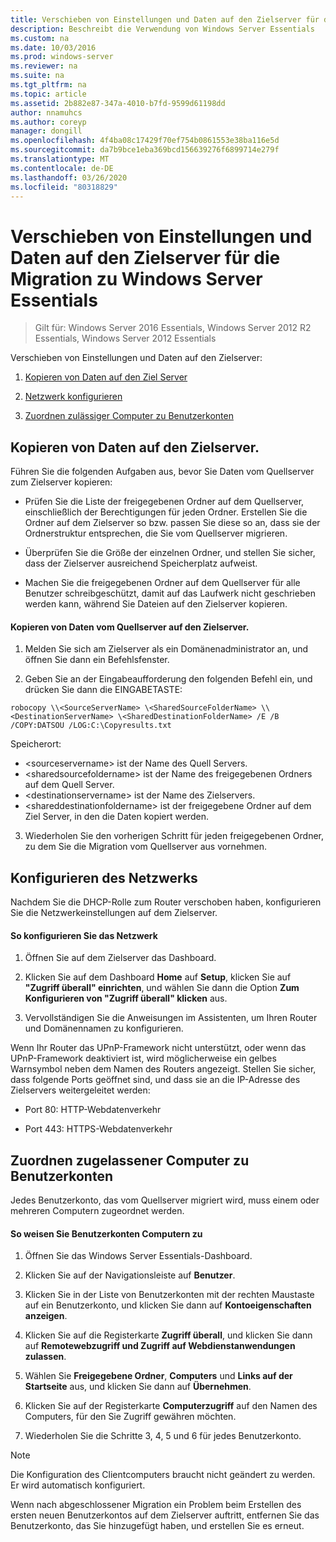 ```yaml
---
title: Verschieben von Einstellungen und Daten auf den Zielserver für die Migration zu Windows Server Essentials
description: Beschreibt die Verwendung von Windows Server Essentials
ms.custom: na
ms.date: 10/03/2016
ms.prod: windows-server
ms.reviewer: na
ms.suite: na
ms.tgt_pltfrm: na
ms.topic: article
ms.assetid: 2b882e87-347a-4010-b7fd-9599d61198dd
author: nnamuhcs
ms.author: coreyp
manager: dongill
ms.openlocfilehash: 4f4ba08c17429f70ef754b0861553e38ba116e5d
ms.sourcegitcommit: da7b9bce1eba369bcd156639276f6899714e279f
ms.translationtype: MT
ms.contentlocale: de-DE
ms.lasthandoff: 03/26/2020
ms.locfileid: "80318829"
---
```

# <a name="move-settings-and-data-to-the-destination-server-for-windows-server-essentials-migration"></a>Verschieben von Einstellungen und Daten auf den Zielserver für die Migration zu Windows Server Essentials

>Gilt für: Windows Server 2016 Essentials, Windows Server 2012 R2 Essentials, Windows Server 2012 Essentials

Verschieben von Einstellungen und Daten auf den Zielserver:

1. [Kopieren von Daten auf den Ziel Server](#copy-data-to-the-destination-server)

2. [Netzwerk konfigurieren](#configure-the-network) 

3. [Zuordnen zulässiger Computer zu Benutzerkonten](#map-permitted-computers-to-user-accounts)
 
## <a name="copy-data-to-the-destination-server"></a>Kopieren von Daten auf den Zielserver.
 Führen Sie die folgenden Aufgaben aus, bevor Sie Daten vom Quellserver zum Zielserver kopieren: 
 
- Prüfen Sie die Liste der freigegebenen Ordner auf dem Quellserver, einschließlich der Berechtigungen für jeden Ordner. Erstellen Sie die Ordner auf dem Zielserver so bzw. passen Sie diese so an, dass sie der Ordnerstruktur entsprechen, die Sie vom Quellserver migrieren. 
 
- Überprüfen Sie die Größe der einzelnen Ordner, und stellen Sie sicher, dass der Zielserver ausreichend Speicherplatz aufweist. 
 
- Machen Sie die freigegebenen Ordner auf dem Quellserver für alle Benutzer schreibgeschützt, damit auf das Laufwerk nicht geschrieben werden kann, während Sie Dateien auf den Zielserver kopieren. 
 
#### <a name="to-copy-data-from-the-source-server-to-the-destination-server"></a>Kopieren von Daten vom Quellserver auf den Zielserver. 
 
1. Melden Sie sich am Zielserver als ein Domänenadministrator an, und öffnen Sie dann ein Befehlsfenster. 
 
2. Geben Sie an der Eingabeaufforderung den folgenden Befehl ein, und drücken Sie dann die EINGABETASTE: 
 
 `robocopy \\<SourceServerName> \<SharedSourceFolderName> \\<DestinationServerName> \<SharedDestinationFolderName> /E /B /COPY:DATSOU /LOG:C:\Copyresults.txt` 
 
 Speicherort:
 - \<sourceservername\> ist der Name des Quell Servers.
 - \<sharedsourcefoldername\> ist der Name des freigegebenen Ordners auf dem Quell Server.
 - \<destinationservername\> ist der Name des Zielservers.
 - \<shareddestinationfoldername\> ist der freigegebene Ordner auf dem Ziel Server, in den die Daten kopiert werden. 
 
3. Wiederholen Sie den vorherigen Schritt für jeden freigegebenen Ordner, zu dem Sie die Migration vom Quellserver aus vornehmen. 
 
## <a name="configure-the-network"></a>Konfigurieren des Netzwerks
 Nachdem Sie die DHCP-Rolle zum Router verschoben haben, konfigurieren Sie die Netzwerkeinstellungen auf dem Zielserver. 
 
#### <a name="to-configure-the-network"></a>So konfigurieren Sie das Netzwerk 
 
1. Öffnen Sie auf dem Zielserver das Dashboard. 
 
2. Klicken Sie auf dem Dashboard **Home** auf **Setup**, klicken Sie auf **"Zugriff überall" einrichten**, und wählen Sie dann die Option **Zum Konfigurieren von "Zugriff überall" klicken** aus. 
 
3. Vervollständigen Sie die Anweisungen im Assistenten, um Ihren Router und Domänennamen zu konfigurieren. 
 
 Wenn Ihr Router das UPnP-Framework nicht unterstützt, oder wenn das UPnP-Framework deaktiviert ist, wird möglicherweise ein gelbes Warnsymbol neben dem Namen des Routers angezeigt. Stellen Sie sicher, dass folgende Ports geöffnet sind, und dass sie an die IP-Adresse des Zielservers weitergeleitet werden: 
 
- Port 80: HTTP-Webdatenverkehr 
 
- Port 443: HTTPS-Webdatenverkehr 
 
## <a name="map-permitted-computers-to-user-accounts"></a>Zuordnen zugelassener Computer zu Benutzerkonten
 Jedes Benutzerkonto, das vom Quellserver migriert wird, muss einem oder mehreren Computern zugeordnet werden. 
 
#### <a name="to-map-user-accounts-to-computers"></a>So weisen Sie Benutzerkonten Computern zu
 
1. Öffnen Sie das Windows Server Essentials-Dashboard. 
 
2. Klicken Sie auf der Navigationsleiste auf **Benutzer**. 
 
3. Klicken Sie in der Liste von Benutzerkonten mit der rechten Maustaste auf ein Benutzerkonto, und klicken Sie dann auf **Kontoeigenschaften anzeigen**. 
 
4. Klicken Sie auf die Registerkarte **Zugriff überall**, und klicken Sie dann auf **Remotewebzugriff und Zugriff auf Webdienstanwendungen zulassen**. 
 
5. Wählen Sie **Freigegebene Ordner**, **Computers** und **Links auf der Startseite** aus, und klicken Sie dann auf **Übernehmen**. 
 
6. Klicken Sie auf der Registerkarte **Computerzugriff** auf den Namen des Computers, für den Sie Zugriff gewähren möchten. 
 
7. Wiederholen Sie die Schritte 3, 4, 5 und 6 für jedes Benutzerkonto. 
 
> [!NOTE]
> Die Konfiguration des Clientcomputers braucht nicht geändert zu werden. Er wird automatisch konfiguriert. 
>
> Wenn nach abgeschlossener Migration ein Problem beim Erstellen des ersten neuen Benutzerkontos auf dem Zielserver auftritt, entfernen Sie das Benutzerkonto, das Sie hinzugefügt haben, und erstellen Sie es erneut.
